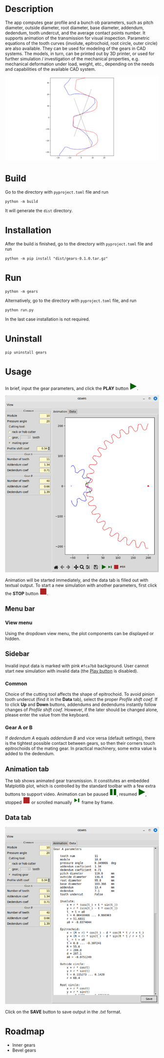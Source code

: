 # Description
The app computes gear profile and a bunch ob parameters, such as pitch diameter, outside diameter, root diameter, base
diameter, addendum, dedendum, tooth undercut, and the average contact points number. It supports animation of the
transmission for visual inspection. Parametric equations of the tooth curves (involute, epitrochoid, root circle, outer
circle) are also available. They can be used for modeling of the gears in CAD systems. The models, in turn, can be
printed out by 3D printer, or used for further simulation / investigation of the mechanical properties, e.g. mechanical
deformation under load, weight, etc., depending on the needs and capabilities of the available CAD system.

![Contact zoom in](Contact_zoom_in.png)

# Build
Go to the directory with ```pyproject.toml``` file and run
```
python -m build
```
It will generate the ```dist``` directory.

# Installation
After the build is finished, go to the directory with ```pyproject.toml``` file and run
```
python -m pip install "dist/gears-0.1.0.tar.gz"
```

# Run
```
python -m gears
```
Alternatively, go to the directory with ```pyproject.toml``` file, and run
```
python run.py
```
In the last case installation is not required.

# Uninstall
```
pip uninstall gears
```

# Usage
In brief, input the gear parameters, and click the __PLAY__ button ![Play button](src/gears/images/play.png).

![App, general view](App_general_view.png)

Animation will be started immediately, and the data tab is filled out with textual output. To start a new simulation
with another parameters, first click the __STOP__ button ![Stop button](src/gears/images/stop.png).

## Menu bar
### View menu
Using the dropdown view menu, the plot components can be displayed or hidden.

## Sidebar
Invalid input data is marked with pink `#fca7b8` background. User cannot start new simulation with invalid data (the
[Play button](src/gears/images/play.png) is disabled).

### Common
Сhoiсe of the cutting tool affects the shape of epitrochoid. To avoid pinion tooth undercut (find it in the __Data__
tab), select the proper
_Profile shift coef_. If to click __Up__ and __Down__ buttons, addendums and dedendums instantly follow changes of
_Profile shift coef_. However, if the later should be changed alone, please enter the value from the keyboard.

### Gear A or B
If _dedendum A_ equals _addendum B_ and vice versa (default settings), there is the tightest possible contact between
gears, so then their corners touch epitrochoids of the mating gear. In practical machinery, some extra value is added
to the dedendum.

## Animation tab
The tab shows animated gear transmission. It constitutes an embedded Matplotlib plot, which is controlled by the
standard toolbar
with a few extra buttons to support video. Animation can be paused ![Pause button](src/gears/images/pause.png), resumed
![Play button](src/gears/images/play.png), stopped ![Stop button](src/gears/images/stop.png) or scrolled manually
![Next button](src/gears/images/next.png) frame by
frame.

## Data tab
![Textual_data_tab](Textual_data_tab.png)

Click on the __SAVE__ button to save output in the _.txt_ format.

# Roadmap
* Inner gears
* Bevel gears
